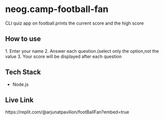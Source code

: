 # neog.camp-football-fan

CLI quiz app on football.prints the current score and the high score<br>

<h2>How to use</h2>
1. Enter your name
2. Answer each question.(select only the option,not the value
3. Your score will be displayed after each question

<h2>Tech Stack</h2>
<ul>
  <li>Node.js</li>
  </ul>
  
<h2>Live Link</h2>
https://replit.com/@arjunatpavilion/footBallFan?embed=true
